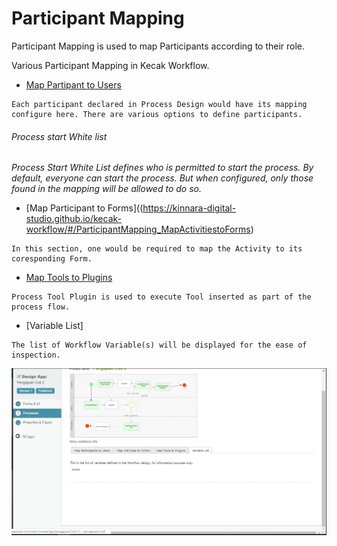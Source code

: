 # Participant Mapping #

Participant Mapping is used to map Participants according to their role.

Various Participant Mapping in Kecak Workflow.

- [Map Partipant to Users](https://kinnara-digital-studio.github.io/kecak-workflow/#/ParticipantMapping_MapParticipanttoUsers) 
```
Each participant declared in Process Design would have its mapping configure here. There are various options to define participants.
```

###### Process start White list ######

*Process Start White List defines who is permitted to start the process. By default, everyone can start the process.  But when configured, only those found in the mapping will be allowed to do so.*

- [Map Participant to Forms]((https://kinnara-digital-studio.github.io/kecak-workflow/#/ParticipantMapping_MapActivitiestoForms) 

```
In this section, one would be required to map the Activity to its coresponding Form.
```

- [Map Tools to Plugins](https://kinnara-digital-studio.github.io/kecak-workflow/#/ParticipantMapping_MapToolsToPlugins)

```
Process Tool Plugin is used to execute Tool inserted as part of the process flow.
```

- [Variable List]

```
The list of Workflow Variable(s) will be displayed for the ease of inspection.

```

<img src="https://raw.githubusercontent.com/kinnara-digital-studio/kecak-workflow/master/docs/assets/buildingPlugins-variableList.png" alt="buildingPlugins-variableList" />




